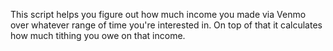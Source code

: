 This script helps you figure out how much income you made via Venmo over whatever range of time you're interested in. On top of that it calculates how much tithing you owe on that income.
